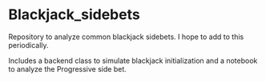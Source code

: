 # Blackjack_sidebets

Repository to analyze common blackjack sidebets. I hope to add to this periodically. 

Includes a backend class to simulate blackjack initialization and a notebook to analyze the Progressive side bet.